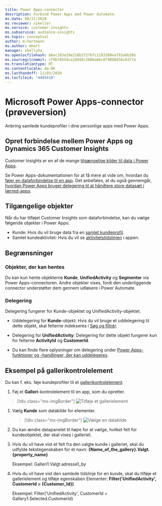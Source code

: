 ```yaml
---
title: Power Apps-connector
description: Forbind Power Apps med Power Automate.
ms.date: 08/21/2020
ms.reviewer: nikeller
ms.service: customer-insights
ms.subservice: audience-insights
ms.topic: conceptual
author: m-hartmann
ms.author: mhart
manager: shellyha
ms.openlocfilehash: b6ec103e29e218b2f27bfc1193300ea793a6b30b
ms.sourcegitcommit: cf9b78559ca189d4c2086a66c879098d56c0377a
ms.translationtype: HT
ms.contentlocale: da-DK
ms.lasthandoff: 11/03/2020
ms.locfileid: "4405410"
---
```

# <a name="microsoft-power-apps-connector-preview"></a>Microsoft Power Apps-connector (prøveversion)

Anbring samlede kundeprofiler i dine personlige apps med Power Apps.

## <a name="connect-power-apps-and-dynamics-365-customer-insights"></a>Opret forbindelse mellem Power Apps og Dynamics 365 Customer Insights

Customer Insights er en af de mange [tilgængelige kilder til data i Power Apps](https://docs.microsoft.com/powerapps/maker/canvas-apps/working-with-data-sources).

Se Power Apps-dokumentationen for at få mere at vide om, hvordan du [føjer en dataforbindelse til en app](https://docs.microsoft.com/powerapps/maker/canvas-apps/add-data-connection). Det anbefales, at du også gennemgår, [hvordan Power Apps bruger delegering til at håndtere store datasæt i lærred-apps](https://docs.microsoft.com/powerapps/maker/canvas-apps/delegation-overview).

## <a name="available-entities"></a>Tilgængelige objekter

Når du har tilføjet Customer Insights som dataforbindelse, kan du vælge følgende objekter i Power Apps:

- Kunde: Hvis du vil bruge data fra en [samlet kundeprofil](customer-profiles.md).
- Samlet kundeaktivitet: Hvis du vil se [aktivitetstidslinjen](activities.md) i appen.

## <a name="limitations"></a>Begrænsninger

### <a name="retrievable-entities"></a>Objekter, der kan hentes

Du kan kun hente objekterne **Kunde**, **UnifiedActivity** og **Segmenter** via Power Apps-connectoren. Andre objekter vises, fordi den underliggende connector understøtter dem gennem udløsere i Power Automate.  

### <a name="delegation"></a>Delegering

Delegering fungerer for Kunde-objektet og UnifiedActivity-objektet. 

- Uddelegering for **Kunde**-objekt: Hvis du vil bruge et uddelegering til dette objekt, skal felterne indekseres i [Søg og filtrér](search-filter-index.md).  

- Delegering for **UnifiedActivity**: Delegering for dette objekt fungerer kun for felterne **ActivityId** og **CustomerId**.  

- Du kan finde flere oplysninger om delegering under [Power Apps-funktioner og -handlinger, der kan uddelegeres](https://docs.microsoft.com/connectors/commondataservice/#power-apps-delegable-functions-and-operations-for-the-cds-for-apps). 

## <a name="example-gallery-control"></a>Eksempel på gallerikontrolelement

Du kan f. eks. føje kundeprofiler til et [gallerikontrolelement](https://docs.microsoft.com/powerapps/maker/canvas-apps/add-gallery).

1. Føj et **Galleri**-kontrolelement til en app, som du opretter.

> [!div class="mx-imgBorder"]
> ![Tilføje et gallerielement](media/connector-powerapps9.png "Tilføje et gallerielement")

1. Vælg **Kunde** som datakilde for elementer.

    > [!div class="mx-imgBorder"]
    > ![Vælge en datakilde](media/choose-datasource-powerapps.png "Vælge en datakilde")

1. Du kan ændre datapanelet til højre for at vælge, hvilket felt for kundeobjektet, der skal vises i galleriet.

1. Hvis du vil have vist et felt fra den valgte kunde i galleriet, skal du udfylde tekstegenskaben for et navn: **{Name_of_the_gallery}.Valgt.{property_name}**

    Eksempel: Galleri1.Valgt.adresse1_by

1. Hvis du vil have vist den samlede tidslinje for en kunde, skal du tilføje et gallerielement og tilføje egenskaben Elementer: **Filter('UnifiedActivity', CustomerId = {Customer_Id})**

    Eksempel: Filter('UnifiedActivity', CustomerId = Gallery1.Selected.CustomerId)

